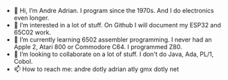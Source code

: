 - 👋 Hi, I’m Andre Adrian. I program since the 1970s. And I do electronics even longer.
- 👀 I’m interested in a lot of stuff. On Github I will document my ESP32 and 65C02 work.
- 🌱 I’m currently learning 6502 assembler programming. I never had an Apple 2, Atari 800 or Commodore C64. I programmed Z80.
- 💞️ I’m looking to collaborate on a lot of stuff. I don't do Java, Ada, PL/1, Cobol.
- 📫 How to reach me: andre dotly adrian atly gmx dotly net

<!---
AndreAdrian/AndreAdrian is a ✨ special ✨ repository because its `README.md` (this file) appears on your GitHub profile.
You can click the Preview link to take a look at your changes.
--->
